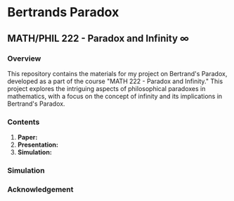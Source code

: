 # Bertrands Paradox

## MATH/PHIL 222 - Paradox and Infinity &infin;

### Overview
This repository contains the materials for my project on Bertrand's Paradox, developed as a part of the course "MATH 222 - Paradox and Infinity." This project explores the intriguing aspects of philosophical paradoxes in mathematics, with a focus on the concept of infinity and its implications in Bertrand's Paradox.

### Contents
1. **Paper:**
2. **Presentation:**
3. **Simulation:**

### Simulation

### Acknowledgement

